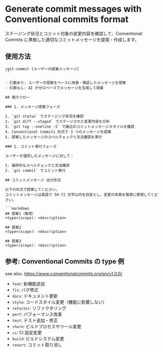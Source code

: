 # Generate commit messages with Conventional commits format

ステージング状況とコミット対象の変更内容を確認して、Conventional Commits に準拠した適切なコミットメッセージを提案・作成します。

## 使用方法

```
/git-commit [ユーザーの提案メッセージ]
``

- 引数あり: ユーザーの提案をベースに改善・検証したメッセージを提案
- 引数なし: AI がゼロベースでメッセージを生成して提案

## 実行フロー

### 1. メッセージ提案フェーズ

1. `git status` でステージング状況を確認
2. `git diff --staged` でステージされた変更内容を分析
3. `git log --oneline -5` で最近のコミットメッセージスタイルを確認
4. Conventional Commits 形式で 3 つのメッセージを提案
5. 提案したメッセージのスペルチェックと文法確認を実行

### 2. コミット実行フェーズ

ユーザーが選択したメッセージに対して：

1. 最終的なスペルチェックと文法確認
2. `git commit` でコミット実行

## コミットメッセージ 出力形式

以下の形式で提案してください｡
コミットメッセージは英語で 50-72 文字以内を目安とし、変更の本質を簡潔に表現してください。

```markdown
## 提案1（推奨）
<type>(scope): <description>

## 提案2
<type>(scope): <description>

## 提案3
<type>(scope): <description>
```

## 参考: Conventional Commits の type 例

see also. <https://www.conventionalcommits.org/en/v1.0.0/>

- `feat`: 新機能追加
- `fix`: バグ修正
- `docs`: ドキュメント更新
- `style`: コードスタイル変更（機能に影響しない）
- `refactor`: リファクタリング
- `perf`: パフォーマンス改善
- `test`: テスト追加・修正
- `chore`: ビルドプロセスやツール変更
- `ci`: CI 設定変更
- `build`: ビルドシステム変更
- `revert`: コミット取り消し
